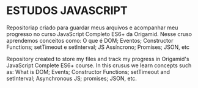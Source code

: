 # ESTUDOS JAVASCRIPT
Repositoriap criado para guardar meus arquivos e acompanhar meu progresso no curso JavaScript Completo ES6+ da Origamid.
Nesse cruso aprendemos conceitos como: O que é DOM; Eventos; Constructor Functions; setTimeout e setInterval; JS Assíncrono; Promises; JSON, etc




Repository created to store my files and track my progress in Origamid's JavaScript Complete ES6+ course.
In this crusus we learn concepts such as: What is DOM; Events; Constructor Functions; setTimeout and setInterval; Asynchronous JS; promises; JSON, etc.
